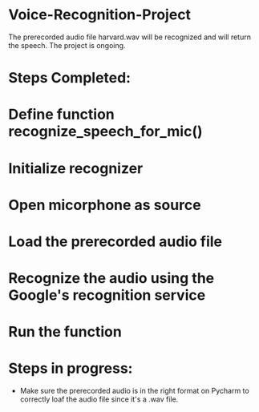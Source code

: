 # Voice-Recognition-Project

The prerecorded audio file harvard.wav will be recognized and will return the speech. The project is ongoing.

# Steps Completed:
# Define function recognize_speech_for_mic()
# Initialize recognizer
# Open micorphone as source
# Load the prerecorded audio file
# Recognize the audio using the Google's recognition service
# Run the function

# Steps in progress:
- Make sure the prerecorded audio is in the right format on Pycharm to correctly loaf the audio file since it's a .wav file.
